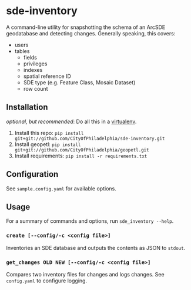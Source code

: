 # sde-inventory

A command-line utility for snapshotting the schema of an ArcSDE geodatabase and detecting changes. Generally speaking, this covers:
- users
- tables
  - fields
  - privileges
  - indexes
  - spatial reference ID
  - SDE type (e.g. Feature Class, Mosaic Dataset)
  - row count

## Installation

_optional, but recommended_: Do all this in a [virtualenv](http://docs.python-guide.org/en/latest/dev/virtualenvs/).

1. Install this repo: `pip install git+git://github.com/CityOfPhiladelphia/sde-inventory.git`
2. Install geopetl: `pip install git+git://github.com/CityOfPhiladelphia/geopetl.git`
3. Install requirements: `pip install -r requirements.txt`

## Configuration

See `sample.config.yaml` for available options.

## Usage

For a summary of commands and options, run `sde_inventory --help`.

### `create [--config/-c <config file>]`

Inventories an SDE database and outputs the contents as JSON to `stdout`.

### `get_changes OLD NEW [--config/-c <config file>]`

Compares two inventory files for changes and logs changes. See `config.yaml` to configure logging.
